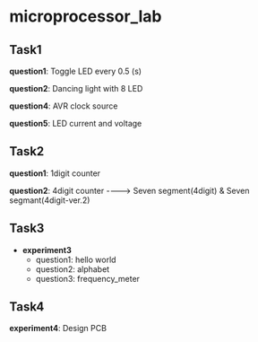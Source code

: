# microprocessor_lab

## Task1

**question1**: Toggle LED every 0.5 (s)

**question2**: Dancing light with 8 LED

**question4**: AVR clock source

**question5**: LED current and voltage

## Task2

**question1**: 1digit counter

**question2**: 4digit counter ----> Seven segment(4digit) & Seven segmant(4digit-ver.2)

## Task3

* **experiment3**  
    * question1: hello world 
    * question2: alphabet
    * question3: frequency_meter
                               
                               
## Task4

**experiment4**: Design PCB
